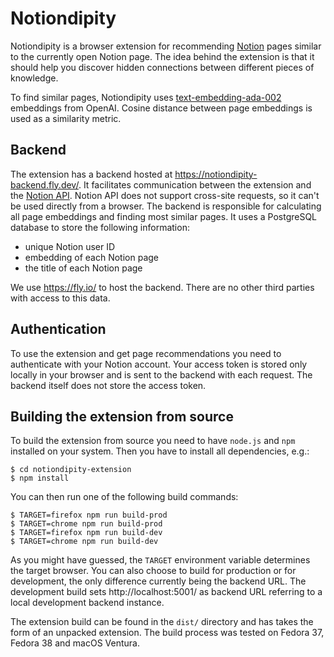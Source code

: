 # Notiondipity

Notiondipity is a browser extension for recommending [Notion](https://notion.so) pages
similar to the currently open Notion page. The idea behind the extension is that it
should help you discover hidden connections between different pieces of knowledge.

To find similar pages, Notiondipity uses 
[text-embedding-ada-002](https://platform.openai.com/docs/guides/embeddings)
embeddings from OpenAI. Cosine distance between page embeddings is used as a similarity metric.

## Backend

The extension has a backend hosted at https://notiondipity-backend.fly.dev/. It facilitates communication between
the extension and the [Notion API](https://developers.notion.com/). Notion API does not support cross-site requests, so it
can't be used directly from a browser. The backend is responsible for calculating all page embeddings and finding
most similar pages. It uses a PostgreSQL database to store the following information:

- unique Notion user ID
- embedding of each Notion page
- the title of each Notion page

We use https://fly.io/ to host the backend. There are no other third parties with access to this data.

## Authentication

To use the extension and get page recommendations you need to authenticate with your Notion account. Your access token
is stored only locally in your browser and is sent to the backend with each request. The backend itself does not
store the access token.

## Building the extension from source

To build the extension from source you need to have `node.js` and `npm` installed on your system. Then you have 
to install all dependencies, e.g.:

```shell
$ cd notiondipity-extension
$ npm install
```

You can then run one of the following build commands:

```shell
$ TARGET=firefox npm run build-prod
$ TARGET=chrome npm run build-prod
$ TARGET=firefox npm run build-dev
$ TARGET=chrome npm run build-dev
```

As you might have guessed, the `TARGET` environment variable determines the target browser. You can also choose 
to build for production or for development, the only difference currently being the backend URL. The development
build sets http://localhost:5001/ as backend URL referring to a local development backend instance.

The extension build can be found in the `dist/` directory and has takes the form of an unpacked extension.
The build process was tested on Fedora 37, Fedora 38 and macOS Ventura.